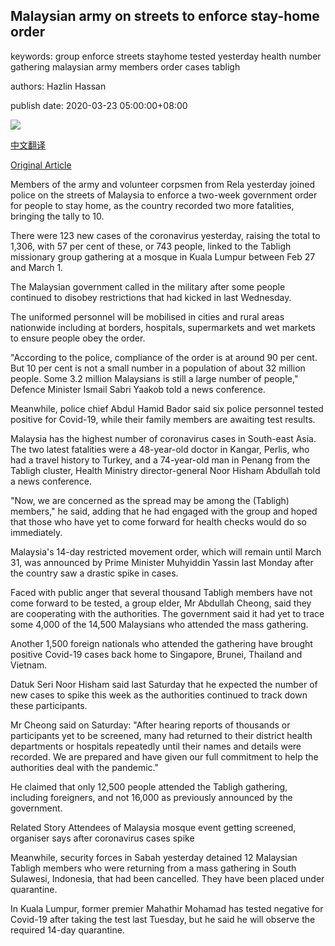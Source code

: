 ## Malaysian army on streets to enforce stay-home order

keywords: group enforce streets stayhome tested yesterday health number gathering malaysian army members order cases tabligh

authors: Hazlin Hassan

publish date: 2020-03-23 05:00:00+08:00

![](https://www.straitstimes.com/sites/default/files/styles/x_large/public/articles/2020/03/23/ST_20200323_HZWRAP23_5543708.jpg?itok=F85pG0eC)

[中文翻译](Malaysian%20army%20on%20streets%20to%20enforce%20stay-home%20order_zh.md)

[Original Article](https://www.straitstimes.com/asia/se-asia/malaysian-army-on-streets-to-enforce-stay-home-order)

Members of the army and volunteer corpsmen from Rela yesterday joined police on the streets of Malaysia to enforce a two-week government order for people to stay home, as the country recorded two more fatalities, bringing the tally to 10.

There were 123 new cases of the coronavirus yesterday, raising the total to 1,306, with 57 per cent of these, or 743 people, linked to the Tabligh missionary group gathering at a mosque in Kuala Lumpur between Feb 27 and March 1.

The Malaysian government called in the military after some people continued to disobey restrictions that had kicked in last Wednesday.

The uniformed personnel will be mobilised in cities and rural areas nationwide including at borders, hospitals, supermarkets and wet markets to ensure people obey the order.

"According to the police, compliance of the order is at around 90 per cent. But 10 per cent is not a small number in a population of about 32 million people. Some 3.2 million Malaysians is still a large number of people," Defence Minister Ismail Sabri Yaakob told a news conference.

Meanwhile, police chief Abdul Hamid Bador said six police personnel tested positive for Covid-19, while their family members are awaiting test results.

Malaysia has the highest number of coronavirus cases in South-east Asia. The two latest fatalities were a 48-year-old doctor in Kangar, Perlis, who had a travel history to Turkey, and a 74-year-old man in Penang from the Tabligh cluster, Health Ministry director-general Noor Hisham Abdullah told a news conference.

"Now, we are concerned as the spread may be among the (Tabligh) members," he said, adding that he had engaged with the group and hoped that those who have yet to come forward for health checks would do so immediately.

Malaysia's 14-day restricted movement order, which will remain until March 31, was announced by Prime Minister Muhyiddin Yassin last Monday after the country saw a drastic spike in cases.

Faced with public anger that several thousand Tabligh members have not come forward to be tested, a group elder, Mr Abdullah Cheong, said they are cooperating with the authorities. The government said it had yet to trace some 4,000 of the 14,500 Malaysians who attended the mass gathering.

Another 1,500 foreign nationals who attended the gathering have brought positive Covid-19 cases back home to Singapore, Brunei, Thailand and Vietnam.

Datuk Seri Noor Hisham said last Saturday that he expected the number of new cases to spike this week as the authorities continued to track down these participants.

Mr Cheong said on Saturday: "After hearing reports of thousands or participants yet to be screened, many had returned to their district health departments or hospitals repeatedly until their names and details were recorded. We are prepared and have given our full commitment to help the authorities deal with the pandemic."

He claimed that only 12,500 people attended the Tabligh gathering, including foreigners, and not 16,000 as previously announced by the government.

Related Story Attendees of Malaysia mosque event getting screened, organiser says after coronavirus cases spike

Meanwhile, security forces in Sabah yesterday detained 12 Malaysian Tabligh members who were returning from a mass gathering in South Sulawesi, Indonesia, that had been cancelled. They have been placed under quarantine.

In Kuala Lumpur, former premier Mahathir Mohamad has tested negative for Covid-19 after taking the test last Tuesday, but he said he will observe the required 14-day quarantine.